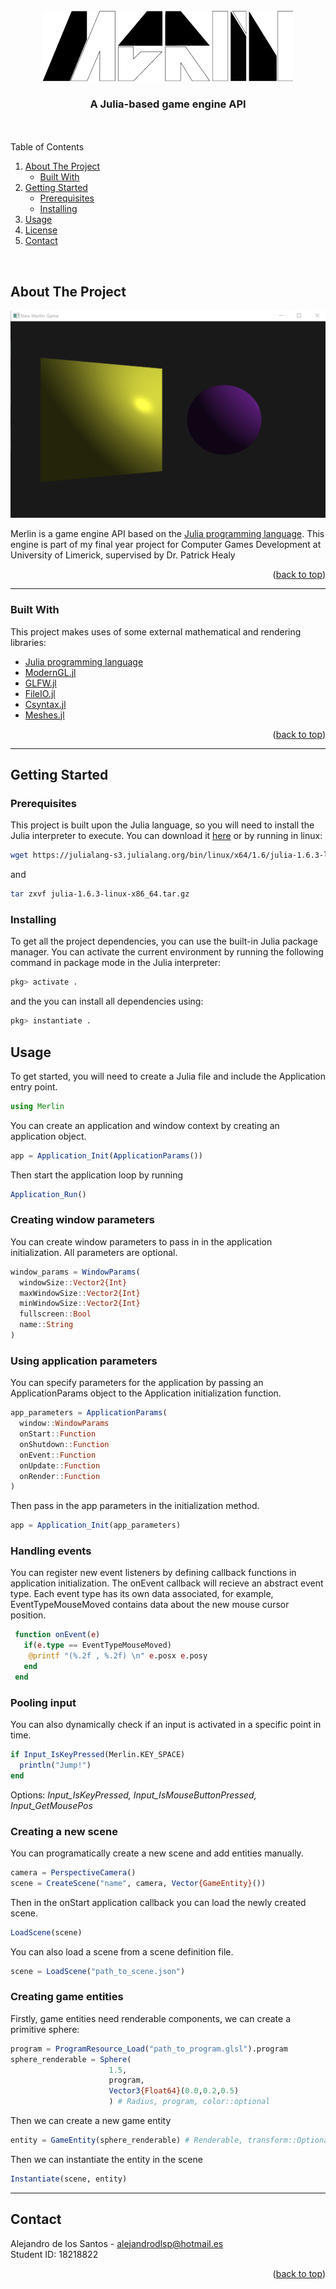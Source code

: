 <div id="top"></div>

<!-- PROJECT LOGO -->
<br />
<div align="center">
  <a href="https://github.com/othneildrew/Best-README-Template">
    <img src="Images/Merlin.png" alt="Logo" width="400" height="113">
  </a>

  <h3 align="center">A Julia-based game engine API</h3>
  <br/>
</div>

<br/>
<!-- TABLE OF CONTENTS -->
  <summary>Table of Contents</summary>
  <ol>
    <li>
      <a href="#about-the-project">About The Project</a>
      <ul>
        <li><a href="#built-with">Built With</a></li>
      </ul>
    </li>
    <li>
      <a href="#getting-started">Getting Started</a>
      <ul>
        <li><a href="#prerequisites">Prerequisites</a></li>
        <li><a href="#installing">Installing</a></li>
      </ul>
    </li>
    <li><a href="#usage">Usage</a></li>
    <li><a href="#license">License</a></li>
    <li><a href="#contact">Contact</a></li>
  </ol>
<br/>
<!-- ABOUT THE PROJECT -->

## About The Project

<img src="Images/Capture.PNG" alt="capture">

Merlin is a game engine API based on the [Julia programming language](https://julialang.org). This engine is part of my final year project for Computer Games Development at University of Limerick, supervised by Dr. Patrick Healy

<p align="right">(<a href="#top">back to top</a>)</p>

<hr>

### <b>Built With</b>

This project makes uses of some external mathematical and rendering libraries:

- [Julia programming language](https://julialang.org)
- [ModernGL.jl](https://github.com/JuliaGL/ModernGL.jl)
- [GLFW.jl](https://github.com/JuliaGL/GLFW.jl)
- [FileIO.jl](https://github.com/JuliaIO/FileIO.jl)
- [Csyntax.jl](https://github.com/Gnimuc/CSyntax.jl)
- [Meshes.jl](https://github.com/JuliaGeometry/Meshes.jl)

<p align="right">(<a href="#top">back to top</a>)</p>

<hr>

<!-- GETTING STARTED -->

## Getting Started

### Prerequisites

This project is built upon the Julia language, so you will need to install the Julia interpreter to execute. You can download it [here](https://julialang.org/downloads/) or by running in linux:

```sh
wget https://julialang-s3.julialang.org/bin/linux/x64/1.6/julia-1.6.3-linux-x86_64.tar.gz
```

and

```sh
tar zxvf julia-1.6.3-linux-x86_64.tar.gz
```

<!-- INSTALLING -->

### Installing

To get all the project dependencies, you can use the built-in Julia package manager. You can activate the current environment by running the following command in package mode in the Julia interpreter:

```sh
pkg> activate .
```

and the you can install all dependencies using:

```sh
pkg> instantiate .
```

<!-- USAGE EXAMPLES -->

## Usage

To get started, you will need to create a Julia file and include the Application entry point.

```julia
using Merlin
```

You can create an application and window context by creating an application object.

```julia
app = Application_Init(ApplicationParams())
```

Then start the application loop by running

```julia
Application_Run()
```

### <b>Creating window parameters </b>

You can create window parameters to pass in in the application initialization. All parameters are optional.

```julia
window_params = WindowParams(
  windowSize::Vector2{Int}
  maxWindowSize::Vector2{Int}
  minWindowSize::Vector2{Int}
  fullscreen::Bool
  name::String
)
```

### <b>Using application parameters </b>

You can specify parameters for the application by passing an ApplicationParams object to the Application initialization function.

```julia
app_parameters = ApplicationParams(
  window::WindowParams
  onStart::Function
  onShutdown::Function
  onEvent::Function
  onUpdate::Function
  onRender::Function
)
```

Then pass in the app parameters in the initialization method.

```julia
app = Application_Init(app_parameters)
```

### <b>Handling events</b>

You can register new event listeners by defining callback functions in application initialization. The onEvent callback will recieve an abstract event type.
Each event type has its own data associated, for example, EventTypeMouseMoved contains data about the new mouse cursor position.

```julia
 function onEvent(e)
   if(e.type == EventTypeMouseMoved)
    @printf "(%.2f , %.2f) \n" e.posx e.posy
   end
 end
```

### <b>Pooling input</b>

You can also dynamically check if an input is activated in a specific point in time.

```julia
if Input_IsKeyPressed(Merlin.KEY_SPACE)
  println("Jump!")
end
```

Options: <i>Input_IsKeyPressed, Input_IsMouseButtonPressed, Input_GetMousePos</i>

### <b>Creating a new scene</b>

You can programatically create a new scene and add entities manually.

```julia
camera = PerspectiveCamera()
scene = CreateScene("name", camera, Vector{GameEntity}())
```

Then in the onStart application callback you can load the newly created scene.

```julia
LoadScene(scene)
```

You can also load a scene from a scene definition file.

```julia
scene = LoadScene("path_to_scene.json")
```

### <b>Creating game entities</b>

Firstly, game entities need renderable components, we can create a primitive sphere:

```julia
program = ProgramResource_Load("path_to_program.glsl").program
sphere_renderable = Sphere(
                      1.5,
                      program,
                      Vector3{Float64}(0.0,0.2,0.5)
                      ) # Radius, program, color::optional
```

Then we can create a new game entity

```julia
entity = GameEntity(sphere_renderable) # Renderable, transform::Optional, componentList::Optional
```

Then we can instantiate the entity in the scene

```julia
Instantiate(scene, entity)
```

<hr>

<!-- CONTACT -->

## Contact

Alejandro de los Santos - alejandrodlsp@hotmail.es
<br>
Student ID: 18218822

<p align="right">(<a href="#top">back to top</a>)</p>

<!-- MARKDOWN LINKS & IMAGES -->
<!-- https://www.markdownguide.org/basic-syntax/#reference-style-links -->

[product-screenshot]: images/Capture.png
